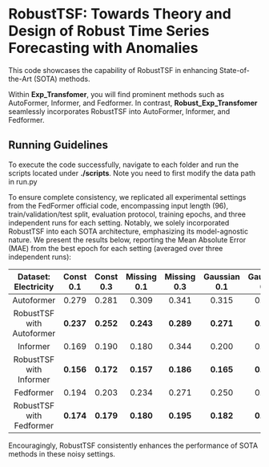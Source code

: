 # RobustTSF: Towards Theory and Design of Robust Time Series Forecasting with Anomalies

This code showcases the capability of RobustTSF in enhancing State-of-the-Art (SOTA) methods.

Within **Exp_Transfomer**, you will find prominent methods such as AutoFormer, Informer, and Fedformer. In contrast, **Robust_Exp_Transfomer** seamlessly incorporates RobustTSF into AutoFormer, Informer, and Fedformer.

## Running Guidelines

To execute the code successfully, navigate to each folder and run the scripts located under **./scripts**. Note you need to first modify the data path in run.py

To ensure complete consistency, we replicated all experimental settings from the FedFormer official code, encompassing input length (96), train/validation/test split, evaluation protocol, training epochs, and three independent runs for each setting. Notably, we solely incorporated RobustTSF into each SOTA architecture, emphasizing its model-agnostic nature. We present the results below, reporting the Mean Absolute Error (MAE) from the best epoch for each setting (averaged over three independent runs):

|   Dataset: Electricity    | Const 0.1 | Const 0.3 | Missing 0.1 | Missing 0.3 | Gaussian 0.1 | Gaussian 0.3 |
| :-----------------------: | :-------: | :-------: | :---------: | :---------: | :----------: | :----------: |
|        Autoformer         |   0.279   |   0.281   |    0.309    |    0.341    |    0.315     |    0.396     |
| RobustTSF with Autoformer | **0.237** | **0.252** |  **0.243**  |  **0.289**  |  **0.271**   |  **0.316**   |
|         Informer          |   0.169   |   0.190   |    0.180    |    0.344    |    0.200     |    0.231     |
|  RobustTSF with Informer  | **0.156** | **0.172** |  **0.157**  |  **0.186**  |  **0.165**   |  **0.186**   |
|         Fedformer         |   0.194   |   0.203   |    0.234    |    0.271    |    0.250     |    0.312     |
| RobustTSF with Fedformer  | **0.174** | **0.179** |  **0.180**  |  **0.195**  |  **0.182**   |  **0.190**   |

Encouragingly, RobustTSF consistently enhances the performance of SOTA methods in these noisy settings.

